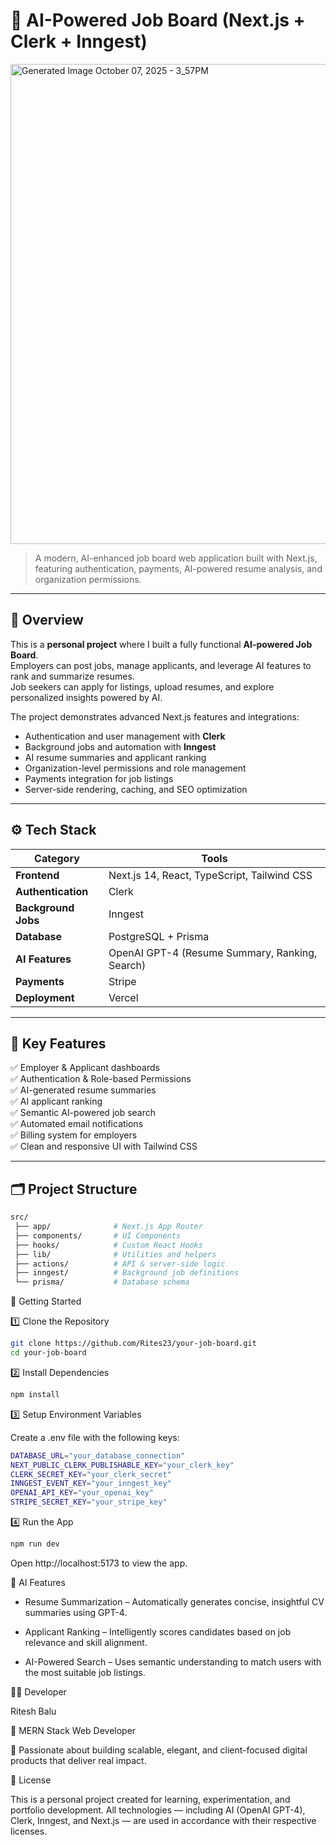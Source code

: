 # 💼 AI-Powered Job Board (Next.js + Clerk + Inngest)

<img width="1344" height="768" alt="Generated Image October 07, 2025 - 3_57PM" src="https://github.com/user-attachments/assets/0837df1a-784f-410a-b80d-ae7e55a9bc69" />

> A modern, AI-enhanced job board web application built with Next.js, featuring authentication, payments, AI-powered resume analysis, and organization permissions.

---

## 📖 Overview

This is a **personal project** where I built a fully functional **AI-powered Job Board**.  
Employers can post jobs, manage applicants, and leverage AI features to rank and summarize resumes.  
Job seekers can apply for listings, upload resumes, and explore personalized insights powered by AI.

The project demonstrates advanced Next.js features and integrations:
- Authentication and user management with **Clerk**  
- Background jobs and automation with **Inngest**  
- AI resume summaries and applicant ranking  
- Organization-level permissions and role management  
- Payments integration for job listings  
- Server-side rendering, caching, and SEO optimization  

---

## ⚙️ Tech Stack

| Category | Tools |
|-----------|--------|
| **Frontend** | Next.js 14, React, TypeScript, Tailwind CSS |
| **Authentication** | Clerk |
| **Background Jobs** | Inngest |
| **Database** | PostgreSQL + Prisma |
| **AI Features** | OpenAI GPT-4 (Resume Summary, Ranking, Search) |
| **Payments** | Stripe |
| **Deployment** | Vercel |

---

## 🧩 Key Features

✅ Employer & Applicant dashboards  
✅ Authentication & Role-based Permissions  
✅ AI-generated resume summaries  
✅ AI applicant ranking  
✅ Semantic AI-powered job search  
✅ Automated email notifications  
✅ Billing system for employers  
✅ Clean and responsive UI with Tailwind CSS  

---

## 🗂️ Project Structure

```bash
src/
 ├── app/              # Next.js App Router
 ├── components/       # UI Components
 ├── hooks/            # Custom React Hooks
 ├── lib/              # Utilities and helpers
 ├── actions/          # API & server-side logic
 ├── inngest/          # Background job definitions
 └── prisma/           # Database schema
```

🚀 Getting Started

1️⃣ Clone the Repository

```bash
git clone https://github.com/Rites23/your-job-board.git
cd your-job-board
```

2️⃣ Install Dependencies

```bash
npm install
```

3️⃣ Setup Environment Variables

Create a .env file with the following keys:

```bash
DATABASE_URL="your_database_connection"
NEXT_PUBLIC_CLERK_PUBLISHABLE_KEY="your_clerk_key"
CLERK_SECRET_KEY="your_clerk_secret"
INNGEST_EVENT_KEY="your_inngest_key"
OPENAI_API_KEY="your_openai_key"
STRIPE_SECRET_KEY="your_stripe_key"
```

4️⃣ Run the App

```bash
npm run dev
```

Open http://localhost:5173 to view the app.

🧠 AI Features

- Resume Summarization – Automatically generates concise, insightful CV summaries using GPT-4.

- Applicant Ranking – Intelligently scores candidates based on job relevance and skill alignment.

- AI-Powered Search – Uses semantic understanding to match users with the most suitable job listings.

👨‍💻 Developer

Ritesh Balu

💼 MERN Stack Web Developer

🚀 Passionate about building scalable, elegant, and client-focused digital products that deliver real impact.

🪪 License

This is a personal project created for learning, experimentation, and portfolio development.
All technologies — including AI (OpenAI GPT-4), Clerk, Inngest, and Next.js — are used in accordance with their respective licenses.
